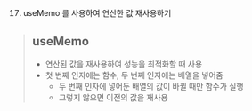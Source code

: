 17. useMemo 를 사용하여 연산한 값 재사용하기

> ## useMemo
> - 연산된 값을 재사용하여 성능을 최적화할 때 사용
> - 첫 번째 인자에는 함수, 두 번째 인자에는 배열을 넣어줌
>   - 두 번째 인자에 넣어둔 배열의 값이 바뀔 때만 함수가 실행
>   - 그렇지 않으면 이전의 값을 재사용